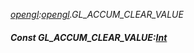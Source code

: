 _[opengl](../../modules/opengl/opengl-module.md):[opengl](../../modules/opengl/opengl-module.md).GL\_ACCUM\_CLEAR\_VALUE_
##### Const GL\_ACCUM\_CLEAR\_VALUE:[Int](../../modules/wonkey/wonkey-types-int.md)
